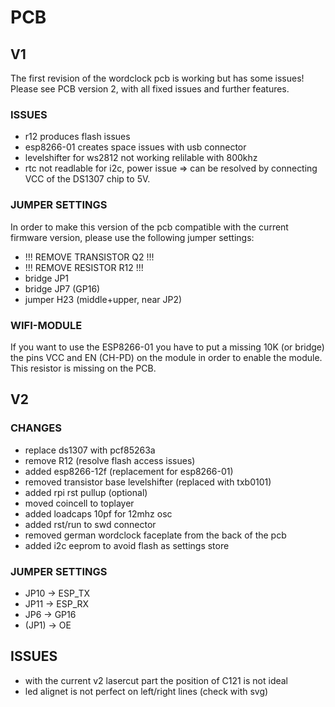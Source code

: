 # PCB



## V1

The first revision of the wordclock pcb is working but has some issues!
Please see PCB version 2, with all fixed issues and further features.

### ISSUES

* r12 produces flash issues
* esp8266-01 creates space issues with usb connector
* levelshifter for ws2812 not working relilable with 800khz
* rtc not readlable for i2c, power issue => can be resolved by connecting VCC of the DS1307 chip to 5V.

### JUMPER SETTINGS

In order to make this version of the pcb compatible with the current firmware version, please use the following jumper settings:

* !!! REMOVE TRANSISTOR Q2 !!!
* !!! REMOVE RESISTOR R12 !!!
* bridge JP1
* bridge JP7 (GP16)
* jumper H23 (middle+upper, near JP2)


### WIFI-MODULE

If you want to use the ESP8266-01 you have to put a missing 10K (or bridge) the pins VCC and EN (CH-PD) on the module in order to enable the module.
This resistor is missing on the PCB.





## V2



### CHANGES

* replace ds1307 with pcf85263a
* remove R12 (resolve flash access issues)
* added esp8266-12f (replacement for esp8266-01)
* removed transistor base levelshifter (replaced with txb0101)
* added rpi rst pullup (optional)
* moved coincell to toplayer
* added loadcaps 10pf for 12mhz osc
* added rst/run to swd connector
* removed german wordclock faceplate from the back of the pcb
* added i2c eeprom to avoid flash as settings store


### JUMPER SETTINGS

* JP10 -> ESP_TX
* JP11 -> ESP_RX
* JP6 -> GP16
* (JP1) -> OE  


## ISSUES

* with the current v2 lasercut part the position of C121 is not ideal
* led alignet is not perfect on left/right lines (check with svg)
